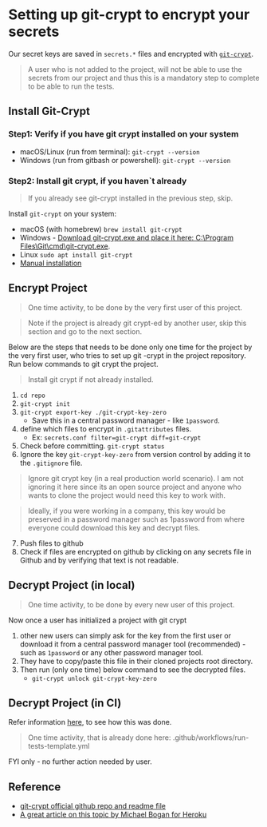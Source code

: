 # Setting up git-crypt to encrypt your secrets

Our secret keys are saved in `secrets.*` files and encrypted with [`git-crypt`](https://github.com/AGWA/git-crypt#readme).

> A user who is not added to the project, will not be able to use the secrets from our project and thus this is a mandatory
step to complete to be able to run the tests.

## Install Git-Crypt

### Step1: Verify if you have git crypt installed on your system

- macOS/Linux (run from terminal): `git-crypt --version`
- Windows (run from gitbash or powershell): `git-crypt --version`

### Step2: Install git crypt, if you haven`t already

> If you already see git-crypt installed in the previous step, skip.

Install `git-crypt` on your system:

- macOS (with homebrew) `brew install git-crypt`
- Windows - [Download git-crypt.exe and place it here: C:\Program Files\Git\cmd\git-crypt.exe](https://github.com/oholovko/git-crypt-windows).
- Linux `sudo apt install git-crypt`
- [Manual installation](https://github.com/AGWA/git-crypt/blob/master/INSTALL.md)

## Encrypt Project 

> One time activity, to be done by the very first user of this project.

> Note if the project is already git crypt-ed by another user, skip this section and go to the next section.

Below are the steps that needs to be done only one time for the project by the very first user, who tries to
set up git -crypt in the project repository. Run below commands to git crypt the project.

> Install git crypt if not already installed.

1. `cd repo`
2. `git-crypt init`
3. `git-crypt export-key ./git-crypt-key-zero`
    - Save this in a central password manager - like `1password`.
4. define which files to encrypt in `.gitattributes` files.
    - Ex: `secrets.conf filter=git-crypt diff=git-crypt`
5. Check before committing.
   `git-crypt status`
6. Ignore the key `git-crypt-key-zero` from version control by adding it to the `.gitignore` file.
> Ignore git crypt key (in a real production world scenario). 
> I am not ignoring it here since its an open source project and anyone who wants to clone the project would need this 
> key to work with. 

> Ideally, if you were working in a company, this key would be preserved in a password manager such 
> as 1password from where everyone could download this key and decrypt files.

7. Push files to github
8. Check if files are encrypted on github by clicking on any secrets file in Github and by verifying that
text is not readable.

## Decrypt Project (in local)

> One time activity, to be done by every new user of this project.

Now once a user has initialized a project with git crypt

1. other new users can simply ask for the key from the first user
or download it from a central password manager tool (recommended) - such as `1password` or any other password manager tool.
2. They have to copy/paste this file in their cloned projects root directory.
3. Then run (only one time) below command to see the decrypted files.
   - `git-crypt unlock git-crypt-key-zero`

## Decrypt Project (in CI)

Refer information [here](https://github.com/sliteteam/github-action-git-crypt-unlock), to see how this was done. 

> One time activity, that is already done here: .github/workflows/run-tests-template.yml

FYI only - no further action needed by user. 

## Reference

- [git-crypt official github repo and readme file](https://github.com/AGWA/git-crypt)
- [A great article on this topic by Michael Bogan for Heroku](https://dev.to/heroku/how-to-manage-your-secrets-with-git-crypt-56ih)
